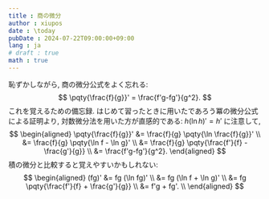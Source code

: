 ```yaml
---
title : 商の微分
author : xiupos
date : \today
pubDate : 2024-07-22T09:00:00+09:00
lang : ja
# draft : true
math : true
---
```


恥ずかしながら, 商の微分公式をよく忘れる:
$$
\pqty{\frac{f}{g}}' = \frac{f'g-fg'}{g^2}.
$$
これを覚えるための備忘録. はじめて習ったときに用いたであろう冪の微分公式による証明より, 対数微分法を用いた方が直感的である: $h(\ln h)'=h'$ に注意して,
$$
\begin{aligned}
  \pqty{\frac{f}{g}}'
    &= \frac{f}{g} \pqty{\ln \frac{f}{g}}' \\
    &= \frac{f}{g} \pqty{\ln f - \ln g}' \\
    &= \frac{f}{g} \pqty{\frac{f'}{f} - \frac{g'}{g}} \\
    &= \frac{f'g-fg'}{g^2}.
\end{aligned}
$$
積の微分と比較すると覚えやすいかもしれない:
$$
\begin{aligned}
  (fg)'
    &= fg (\ln fg)' \\
    &= fg (\ln f + \ln g)' \\
    &= fg \pqty{\frac{f'}{f} + \frac{g'}{g}} \\
    &= f'g + fg'. \\
\end{aligned}
$$

